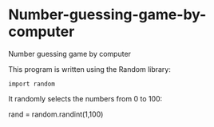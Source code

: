 # Number-guessing-game-by-computer
Number guessing game by computer

This program is written using the Random library:

    import random

It randomly selects the numbers from 0 to 100:

   rand = random.randint(1,100)
